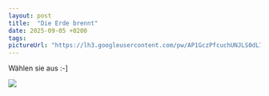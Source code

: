 ```yaml
---
layout: post
title:  "Die Erde brennt"
date: 2025-09-05 +0200
tags: 
pictureUrl: "https://lh3.googleusercontent.com/pw/AP1GczPfcuchUNJLS0dL7LZhc3Mjk4BckrynlUKx8oSN7OF-3UKXZaoef36PwuFCPt4v6vHJxZIb0rKisbOT7SOuCcgAP-Koz0op8qWiTRUa1QtylQHl3o8Dg88Ti096z72r2iogrj0mUIw4AXwnz4R5ZD2Y3Gq0ZV8K-ip3kqHlbSceCaP3wf7OaGao-tZ3U2lhnExjkC0OBvIWnsD8NX_-inUsJHakHilZTWnNMmn611eYNY-UakihcKrp_g7ZUV_0Pn1JeEGxN4piSOBXPFyRFtckcCxExr9B0jfU3b3TjNbfaKxPjOBiIkIjpHbOhGlTXV0JTo48Q3Ns_EdvCVNk81WhZLI84vbN7DcK9eVCloLE3bZCJUqUTTqE8luCi8qSPU8tK1dKAAyga-TReYn05wv5YT53RBuq21nGwICcwDJxuko-nl7ngW9oaBkdnDMx7y6mmdWVEzg0bWgvyQbxCoa5bRFgQnY_qgBowV6kvzNcRFQm-DFFF-EQWf6l4uMBZOG0VhxC7QbMOx1jc2jMllKM2vUlsKbUqg6D9HRRGU3MiwfBcy4ev5wvrHoBThE5NNx2lbu0tgGGAAqqwljdF-QFuWPUkOiy6XnfeSgH2tkyNRW17xoLieGrrJdl1mf76qu8WZj72NRjcbWcq1qzpDrTBetfyUVpI1ALQdjFSh2Qvxwli1UvLOb5GkERvNpocdjgRmKlviPS36MOnaFyWCiKu-kZJowGLVad5HRuAz5_nn6i7PM5ra6QxHTRQsE6vgkjiKA12_oBXmRGO9I3kEwJ7b1WzMrtL4lEXiSFuGaC2SJYxj2N8BPITpw1BknJpaYeVzxQ--Is0wd-gVX93U35ZXDMt5PbkCJLpSuDzo3gSEHdR0FzmOM-KDctXuxjpeWXwIYsQrV_yvBqTVJsioTANa2fDlTK8uLb53YaV4HrXQ4OC4GEoP8MUQ=w792-h475-no"
---
```

Wählen sie aus :-]

![]({{page.pictureUrl}})